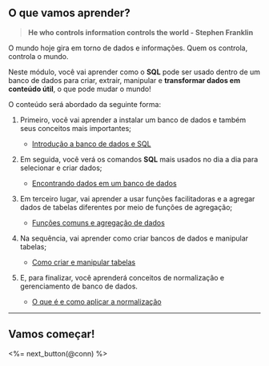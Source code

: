 ## O que vamos aprender?

> **He who controls information controls the world - Stephen Franklin**

O mundo hoje gira em torno de dados e informações. Quem os controla, controla o mundo.

Neste módulo, você vai aprender como o **SQL** pode ser usado dentro de um banco de dados para criar, extrair, manipular e **transformar dados em conteúdo útil**, o que pode mudar o mundo!

O conteúdo será abordado da seguinte forma:

1. Primeiro, você vai aprender a instalar um banco de dados e também seus conceitos mais importantes;

    * [Introdução a banco de dados e SQL](/back-end/sql/introduction)

2. Em seguida, você verá os comandos **SQL** mais usados no dia a dia para selecionar e criar dados;

    * [Encontrando dados em um banco de dados](/back-end/sql/selecting-and-ordering/intro-select-statements-part1)

3. Em terceiro lugar, vai aprender a usar funções facilitadoras e a agregar dados de tabelas diferentes por meio de funções de agregação;

    * [Funções comuns e agregação de dados](/back-end/sql/common-functions)

4. Na sequência, vai aprender como criar bancos de dados e manipular tabelas;

    * [Como criar e manipular tabelas](/back-end/sql/table-management)

5. E, para finalizar, você aprenderá conceitos de normalização e gerenciamento de banco de dados.

    * [O que é e como aplicar a normalização](/back-end/sql/normalization)

---

## Vamos começar!

<%= next_button(@conn) %>
